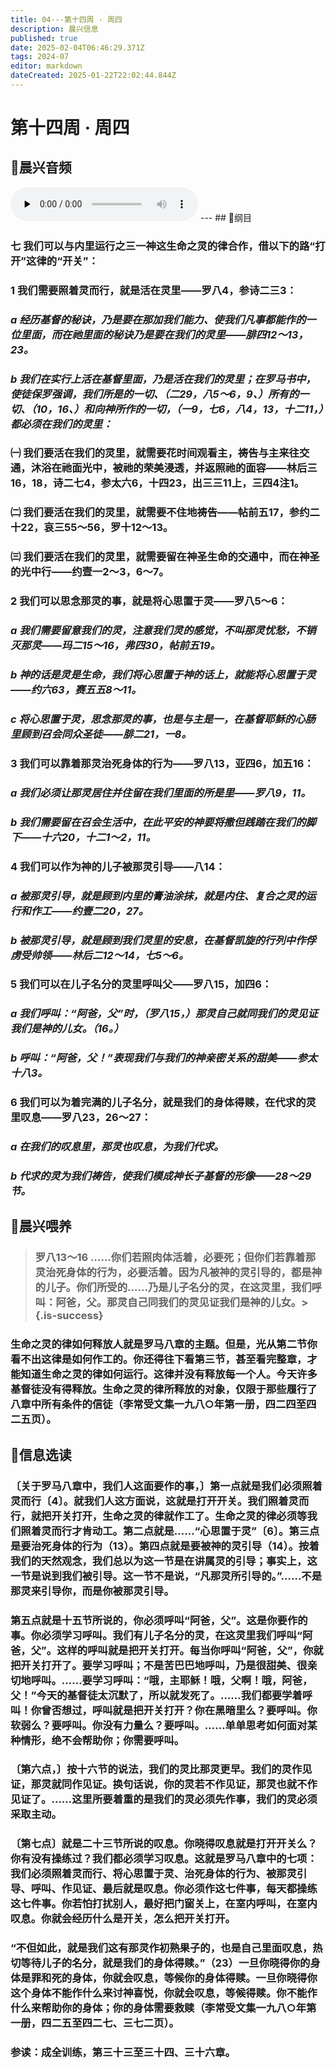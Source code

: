 ```yaml
---
title: 04---第十四周 · 周四
description: 晨兴信息
published: true
date: 2025-02-04T06:46:29.371Z
tags: 2024-07
editor: markdown
dateCreated: 2025-01-22T22:02:44.844Z
---
```


# 第十四周 · 周四
## 🎵晨兴音频
<audio id="audio" controls="" preload="none">
      <source id="mp3" src="/2024-07/week14/week14day4.mp3">
</audio>
---
## 📖纲目

### 七	我们可以与内里运行之三一神这生命之灵的律合作，借以下的路“打开”这律的“开关”：

### 1	我们需要照着灵而行，就是活在灵里——罗八4，参诗二三3：

### *a	经历基督的秘诀，乃是要在那加我们能力、使我们凡事都能作的一位里面，而在祂里面的秘诀乃是要在我们的灵里——腓四12～13，23。*

### *b	我们在实行上活在基督里面，乃是活在我们的灵里；在罗马书中，使徒保罗强调，我们所是的一切、（二29，八5～6，9、）所有的一切、（10，16、）和向神所作的一切，（一9，七6，八4，13，十二11，）都必须在我们的灵里：*

### ㈠	我们要活在我们的灵里，就需要花时间观看主，祷告与主来往交通，沐浴在祂面光中，被祂的荣美浸透，并返照祂的面容——林后三16，18，诗二七4，参太六6，十四23，出三三11上，三四4注1。

### ㈡	我们要活在我们的灵里，就需要不住地祷告——帖前五17，参约二十22，哀三55～56，罗十12～13。

### ㈢	我们要活在我们的灵里，就需要留在神圣生命的交通中，而在神圣的光中行——约壹一2～3，6～7。

### 2	我们可以思念那灵的事，就是将心思置于灵——罗八5～6：

### *a	我们需要留意我们的灵，注意我们灵的感觉，不叫那灵忧愁，不销灭那灵——玛二15～16，弗四30，帖前五19。*

### *b	神的话是灵是生命，我们将心思置于神的话上，就能将心思置于灵——约六63，赛五五8～11。*

### *c	将心思置于灵，思念那灵的事，也是与主是一，在基督耶稣的心肠里顾到召会同众圣徒——腓二21，一8。*

### 3	我们可以靠着那灵治死身体的行为——罗八13，亚四6，加五16：

### *a	我们必须让那灵居住并住留在我们里面的所是里——罗八9，11。*

### *b	我们需要留在召会生活中，在此平安的神要将撒但践踏在我们的脚下——十六20，十二1～2，11。*

### 4	我们可以作为神的儿子被那灵引导——八14：

### *a	被那灵引导，就是顾到内里的膏油涂抹，就是内住、复合之灵的运行和作工——约壹二20，27。*

### *b	被那灵引导，就是顾到我们灵里的安息，在基督凯旋的行列中作俘虏受帅领——林后二12～14，七5～6。*

### 5	我们可以在儿子名分的灵里呼叫父——罗八15，加四6：

### *a	我们呼叫：“阿爸，父”时，（罗八15，）那灵自己就同我们的灵见证我们是神的儿女。（16。）*

### *b	呼叫：“阿爸，父！”表现我们与我们的神亲密关系的甜美——参太十八3。*

### 6	我们可以为着完满的儿子名分，就是我们的身体得赎，在代求的灵里叹息——罗八23，26～27：

### *a	在我们的叹息里，那灵也叹息，为我们代求。*

### *b	代求的灵为我们祷告，使我们模成神长子基督的形像——28～29节。*

## 📖晨兴喂养

>### **罗八13～16**    **……你们若照肉体活着，必要死；但你们若靠着那灵治死身体的行为，必要活着。因为凡被神的灵引导的，都是神的儿子。你们所受的……乃是儿子名分的灵，在这灵里，我们呼叫：阿爸，父。那灵自己同我们的灵见证我们是神的儿女。**> {.is-success}

### 生命之灵的律如何释放人就是罗马八章的主题。但是，光从第二节你看不出这律是如何作工的。你还得往下看第三节，甚至看完整章，才能知道生命之灵的律如何运行。这律并没有释放每一个人。今天许多基督徒没有得释放。生命之灵的律所释放的对象，仅限于那些履行了八章中所有条件的信徒（李常受文集一九八○年第一册，四二四至四二五页）。

## 📖信息选读

### 〔关于罗马八章中，我们人这面要作的事，〕第一点就是我们必须照着灵而行〔4〕。就我们人这方面说，这就是打开开关。我们照着灵而行，就把开关打开，生命之灵的律就作工了。生命之灵的律必须等我们照着灵而行才肯动工。第二点就是……“心思置于灵”〔6〕。第三点是要治死身体的行为（13）。第四点就是要被神的灵引导（14）。按着我们的天然观念，我们总以为这一节是在讲属灵的引导；事实上，这一节是说到我们被引导。这一节不是说，“凡那灵所引导的。”……不是那灵来引导你，而是你被那灵引导。

### 第五点就是十五节所说的，你必须呼叫“阿爸，父”。这是你要作的事。你必须学习呼叫。我们有儿子名分的灵，在这灵里我们呼叫“阿爸，父”。这样的呼叫就是把开关打开。每当你呼叫“阿爸，父”，你就把开关打开了。要学习呼叫；不是苦巴巴地呼叫，乃是很甜美、很亲切地呼叫。……要学习呼叫：“哦，主耶稣！哦，父啊！哦，阿爸，父！”今天的基督徒太沉默了，所以就发死了。……我们都要学着呼叫！你曾否想过，呼叫就是把开关打开？你在黑暗里么？要呼叫。你软弱么？要呼叫。你没有力量么？要呼叫。……单单思考如何面对某种情形，绝不会帮助你；你需要呼叫。

### 〔第六点，〕按十六节的说法，我们的灵比那灵更早。我们的灵作见证，那灵就同作见证。换句话说，你的灵若不作见证，那灵也就不作见证了。……这里所要着重的是我们的灵必须先作事，我们的灵必须采取主动。

### 〔第七点〕就是二十三节所说的叹息。你晓得叹息就是打开开关么？你有没有操练过？我们都必须学习叹息。这就是罗马八章中的七项：我们必须照着灵而行、将心思置于灵、治死身体的行为、被那灵引导、呼叫、作见证、最后就是叹息。你必须作这七件事，每天都操练这七件事。你若怕打扰别人，最好把门窗关上，在室内呼叫，在室内叹息。你就会经历什么是开关，怎么把开关打开。

### “不但如此，就是我们这有那灵作初熟果子的，也是自己里面叹息，热切等待儿子的名分，就是我们的身体得赎。”（23）一旦你晓得你的身体是罪和死的身体，你就会叹息，等候你的身体得赎。一旦你晓得你这个身体不能作什么来讨神喜悦，你就会叹息，等候得赎。你不能作什么来帮助你的身体；你的身体需要救赎（李常受文集一九八○年第一册，四二五至四二七、三七二页）。

### 参读：成全训练，第三十三至三十四、三十六章。
<!-- Google tag (gtag.js) -->
<script async src="https://www.googletagmanager.com/gtag/js?id=G-1P8709Z16T"></script>
<script>
  window.dataLayer = window.dataLayer || [];
  function gtag(){dataLayer.push(arguments);}
  gtag('js', new Date());

  gtag('config', 'G-1P8709Z16T');
</script>